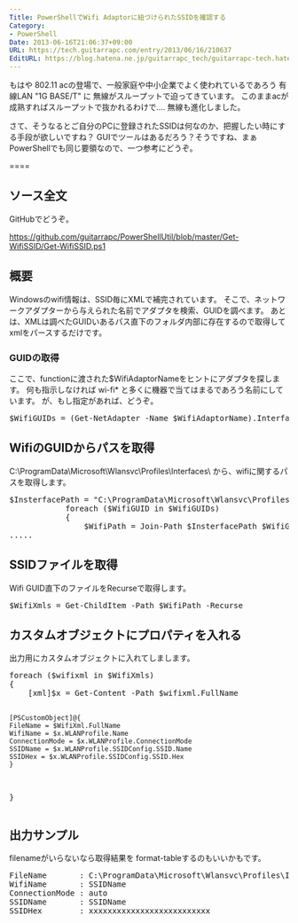 ```yaml
---
Title: PowerShellでWifi Adaptorに紐づけられたSSIDを確認する
Category:
- PowerShell
Date: 2013-06-16T21:06:37+09:00
URL: https://tech.guitarrapc.com/entry/2013/06/16/210637
EditURL: https://blog.hatena.ne.jp/guitarrapc_tech/guitarrapc-tech.hatenablog.com/atom/entry/11696248318757675740
---
```


もはや 802.11 acの登場で、一般家庭や中小企業でよく使われているであろう 有線LAN "1G BASE/T" に 無線がスループットで迫ってきています。
このままacが成熟すればスループットで抜かれるわけで.... 無線も進化しました。

さて、そうなるとご自分のPCに登録されたSSIDは何なのか、把握したい時にする手段が欲しいですね？
GUIでツールはあるだろう？そうですね、まぁPowerShellでも同じ要領なので、一つ参考にどうぞ。

====


<h2>ソース全文</h2>
GitHubでどうぞ。

https://github.com/guitarrapc/PowerShellUtil/blob/master/Get-WifiSSID/Get-WifiSSID.ps1


<h2>概要</h2>
Windowsのwifi情報は、SSID毎にXMLで補完されています。
そこで、ネットワークアダプターから与えられた名前でアダプタを検索、GUIDを調べます。
あとは、XMLは調べたGUIDいあるパス直下のフォルダ内部に存在するので取得してxmlをパースするだけです。

<h3>GUIDの取得</h3>
ここで、functionに渡された$WifiAdaptorNameをヒントにアダプタを探します。
何も指示しなければ wi-fi* と多くに機器で当てはまるであろう名前にしています。
が、もし指定があれば、どうぞ。

<pre class="brush: powershell">
$WifiGUIDs = (Get-NetAdapter -Name $WifiAdaptorName).InterfaceGuid
</pre>

<h2>WifiのGUIDからパスを取得</h2>
C:\ProgramData\Microsoft\Wlansvc\Profiles\Interfaces\ から、wifiに関するパスを取得します。
<pre class="brush: powershell">
$InsterfacePath = &quot;C:\ProgramData\Microsoft\Wlansvc\Profiles\Interfaces\&quot;
			foreach ($WifiGUID in $WifiGUIDs)
			{
				$WifiPath = Join-Path $InsterfacePath $WifiGUID
.....
</pre>

<h2>SSIDファイルを取得</h2>
Wifi GUID直下のファイルをRecurseで取得します。
<pre class="brush: powershell">
$WifiXmls = Get-ChildItem -Path $WifiPath -Recurse
</pre>

<h2>カスタムオブジェクトにプロパティを入れる</h2>
出力用にカスタムオブジェクトに入れてしまします。
<pre class="brush: powershell">
foreach ($wifixml in $WifiXmls)
{
	[xml]$x = Get-Content -Path $wifixml.FullName

	[PSCustomObject]@{
	FileName = $WifiXml.FullName
	WifiName = $x.WLANProfile.Name
	ConnectionMode = $x.WLANProfile.ConnectionMode
	SSIDName = $x.WLANProfile.SSIDConfig.SSID.Name
	SSIDHex = $x.WLANProfile.SSIDConfig.SSID.Hex
	}
}
</pre>



<h2>出力サンプル</h2>
filenameがいらないなら取得結果を format-tableするのもいいかもです。
<pre class="brush: powershell">
FileName       : C:\ProgramData\Microsoft\Wlansvc\Profiles\Interfaces\{xxxxxxxx-xxxx-xxxx-xxxx-xxxxxxxx}\{xxxxxxxxxxxxxx-xxxx-xxxx-xxxxxxxxx}.xml
WifiName       : SSIDName
ConnectionMode : auto
SSIDName       : SSIDName
SSIDHex        : xxxxxxxxxxxxxxxxxxxxxxxxxx
</pre>
